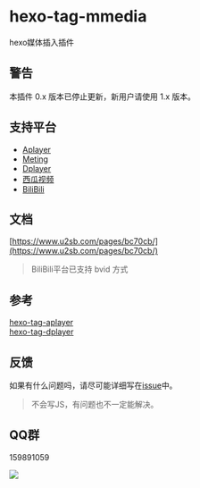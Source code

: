 # hexo-tag-mmedia

hexo媒体插入插件

## 警告

本插件 0.x 版本已停止更新，新用户请使用 1.x 版本。

## 支持平台

- [Aplayer](https://github.com/DIYgod/APlayer)
- [Meting](https://github.com/metowolf/MetingJS)
- [Dplayer](https://github.com/DIYgod/DPlayer)
- [西瓜视频](https://www.ixigua.com/)
- [BiliBili](https://www.bilibili.com/)


## 文档

[https://www.u2sb.com/pages/bc70cb/](https://www.u2sb.com/pages/bc70cb/)

> BiliBili平台已支持 bvid 方式

## 参考

[hexo-tag-aplayer](https://github.com/MoePlayer/hexo-tag-aplayer)  
[hexo-tag-dplayer](https://github.com/MoePlayer/hexo-tag-dplayer)  

## 反馈

如果有什么问题吗，请尽可能详细写在[issue](https://github.com/MonoLogueChi/hexo-tag-mmedia/issues)中。

> 不会写JS，有问题也不一定能解决。

## QQ群

159891059

![](https://s2.ax1x.com/2020/02/14/1jAh1U.png)
